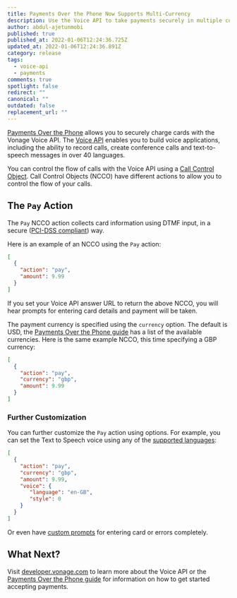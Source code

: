 ```yaml
---
title: Payments Over the Phone Now Supports Multi-Currency
description: Use the Voice API to take payments securely in multiple currencies.
author: abdul-ajetunmobi
published: true
published_at: 2022-01-06T12:24:36.725Z
updated_at: 2022-01-06T12:24:36.891Z
category: release
tags:
  - voice-api
  - payments
comments: true
spotlight: false
redirect: ""
canonical: ""
outdated: false
replacement_url: ""
---
```

[Payments Over the Phone](https://developer.vonage.com/voice/voice-api/guides/payments) allows you to securely charge cards with the Vonage Voice API. The [Voice API](https://developer.vonage.com/client-sdk/overview) enables you to build voice applications, including the ability to record calls, create conference calls and text-to-speech messages in over 40 languages.

You can control the flow of calls with the Voice API using a [Call Control Object](https://developer.vonage.com/voice/voice-api/ncco-reference). Call Control Objects (NCCO) have different actions to allow you to control the flow of your calls. 

<youtube id="26rm0MP2up0"></youtube>

## The `Pay` Action

The `Pay` NCCO action collects card information using DTMF input, in a secure ([PCI-DSS compliant](https://www.pcisecuritystandards.org/pci_security/)) way.

Here is an example of an NCCO using the `Pay` action:

```json
[
  {
    "action": "pay",
    "amount": 9.99
  }
]
```

If you set your Voice API answer URL to return the above NCCO, you will hear prompts for entering card details and payment will be taken.

The payment currency is specified using the `currency` option. The default is USD, the [Payments Over the Phone guide](https://developer.vonage.com/voice/voice-api/guides/payments) has a list of the available currencies. Here is the same example NCCO, this time specifying a GBP currency:

```json
[
  {
    "action": "pay",
    "currency": "gbp",
    "amount": 9.99
  }
]
```

### Further Customization

You can further customize the `Pay` action using options. For example, you can set the Text to Speech voice using any of the [supported languages](https://developer.vonage.com/voice/voice-api/guides/text-to-speech#supported-languages):

```json
[
  {
    "action": "pay",
    "currency": "gbp",
    "amount": 9.99,
    "voice": {
       "language": "en-GB",
       "style": 0
    }
  }
]
```

Or even have [custom prompts](https://developer.vonage.com/voice/voice-api/guides/payments#custom-prompts) for entering card or errors completely.

## What Next?

Visit [developer.vonage.com](https://developer.vonage.com/) to learn more about the Voice API or the [Payments Over the Phone guide](https://developer.vonage.com/voice/voice-api/guides/payments) for information on how to get started accepting payments.